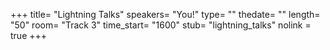 +++
title= "Lightning Talks"
speakers= "You!"
type= ""
thedate= ""
length= "50"
room= "Track 3"
time_start= "1600"
stub= "lightning_talks"
nolink = true
+++

